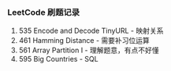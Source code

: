 ### LeetCode 刷题记录

1. 535 Encode and Decode TinyURL - 映射关系
2. 461 Hamming Distance - 需要补习位运算 
3. 561 Array Partition I - 理解题意，有点不好懂
4. 595 Big Countries - SQL 

